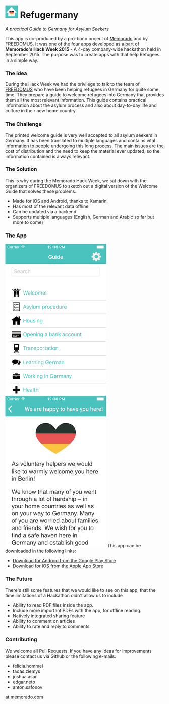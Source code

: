 # ![App Icon](./WelcomeGuide/iOS/Resources/Images.xcassets/AppIcons.appiconset/Icon-40.png "Icon") Refugermany 
_A practical Guide to Germany for Asylum Seekers_

This app is co-produced by a pro-bono project of [Memorado](http://www.memorado.com) and by [FREEDOMUS](http://www.freedomus.berlin/). It was one of the four apps developed as a part of **Memorado's Hack Week 2015** - A 4-day company-wide hackathon held in September 2015. The purpose was to create apps with that help Refugees in a simple way.

### The idea
During the Hack Week we had the privilege to talk to the team of [FREEDOMUS](http://www.freedomus.berlin/team/) who have been helping refugees in Germany for quite some time. They prepare a guide to welcome refugees into Germany that provides them all the most relevant information. This guide contains practical information about the asylum process and also about day-to-day life and culture in their new home country.

### The Challenge
The printed welcome guide is very well accepted to all asylum seekers in Germany. It has been translated to multiple languages and contains vital information to people undergoing this long process. The main issues are the cost of distribution and the need to keep the material ever updated, so the information contained is always relevant.

### The Solution
This is why during the Memorado Hack Week, we sat down with the organizers of FREEDOMUS to sketch out a digital version of the Welcome Guide that solves these problems. 
 - Made for iOS and Android, thanks to Xamarin.
 - Has most of the relevant data offline
 - Can be updated via a backend
 - Supports multiple languages (English, German and Arabic so far but more to come)

### The App
![Screenshot 1](./Screenshots/Guide.png "Guide") ![Screenshot 2](./Screenshots/Welcome.png "Welcome")
This app can be downloaded in the following links:
 - [Download for Android from the Google Play Store](https://play.google.com/store/apps/details?id=com.memorado.welcomeGuide)
 - [Download for iOS from the Apple App Store](https://itunes.apple.com/de/app/refugermany-useful-guide-for/id1045437199
)

### The Future
There's still some features that we would like to see on this app, that the time limitations of a Hackathon didn't allow us to include
 - Ability to read PDF files inside the app. 
 - Include more important PDFs with the app, for offline reading.
 - Natively integrated sharing feature
 - Ability to comment on articles
 - Ability to rate and reply to comments

### Contributing
We welcome all Pull Requests. If you have any ideas for improvements please contact us via Github or the following e-mails:
- felicia.hommel 
- tadas.ziemys
- joshua.asar
- edgar.neto
- anton.safonov 

at memorado.com

